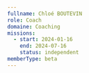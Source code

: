 ```yaml
---
fullname: Chloé BOUTEVIN
role: Coach
domaine: Coaching
missions:
  - start: 2024-01-16
    end: 2024-07-16
    status: independent
memberType: beta
---
```


